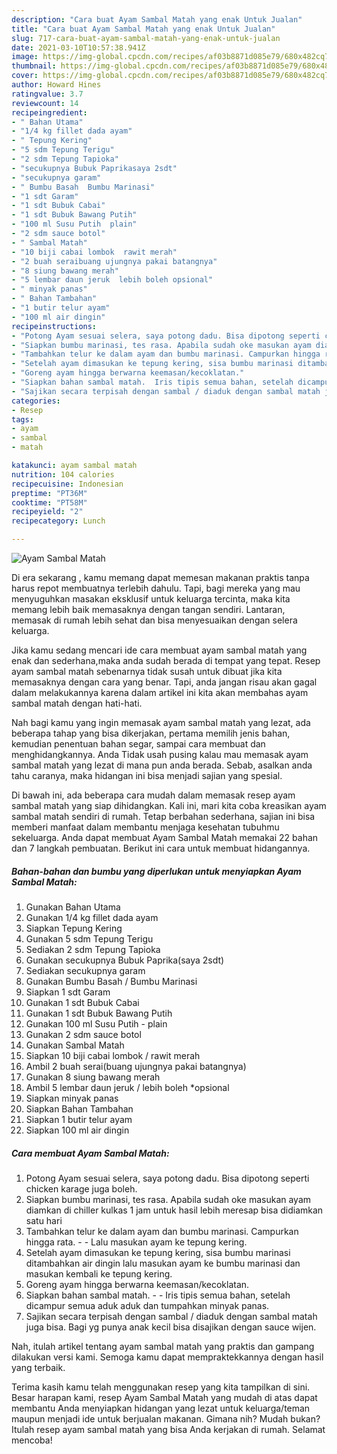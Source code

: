 ```yaml
---
description: "Cara buat Ayam Sambal Matah yang enak Untuk Jualan"
title: "Cara buat Ayam Sambal Matah yang enak Untuk Jualan"
slug: 717-cara-buat-ayam-sambal-matah-yang-enak-untuk-jualan
date: 2021-03-10T10:57:38.941Z
image: https://img-global.cpcdn.com/recipes/af03b8871d085e79/680x482cq70/ayam-sambal-matah-foto-resep-utama.jpg
thumbnail: https://img-global.cpcdn.com/recipes/af03b8871d085e79/680x482cq70/ayam-sambal-matah-foto-resep-utama.jpg
cover: https://img-global.cpcdn.com/recipes/af03b8871d085e79/680x482cq70/ayam-sambal-matah-foto-resep-utama.jpg
author: Howard Hines
ratingvalue: 3.7
reviewcount: 14
recipeingredient:
- " Bahan Utama"
- "1/4 kg fillet dada ayam"
- " Tepung Kering"
- "5 sdm Tepung Terigu"
- "2 sdm Tepung Tapioka"
- "secukupnya Bubuk Paprikasaya 2sdt"
- "secukupnya garam"
- " Bumbu Basah  Bumbu Marinasi"
- "1 sdt Garam"
- "1 sdt Bubuk Cabai"
- "1 sdt Bubuk Bawang Putih"
- "100 ml Susu Putih  plain"
- "2 sdm sauce botol"
- " Sambal Matah"
- "10 biji cabai lombok  rawit merah"
- "2 buah seraibuang ujungnya pakai batangnya"
- "8 siung bawang merah"
- "5 lembar daun jeruk  lebih boleh opsional"
- " minyak panas"
- " Bahan Tambahan"
- "1 butir telur ayam"
- "100 ml air dingin"
recipeinstructions:
- "Potong Ayam sesuai selera, saya potong dadu. Bisa dipotong seperti chicken karage juga boleh."
- "Siapkan bumbu marinasi, tes rasa. Apabila sudah oke masukan ayam diamkan di chiller kulkas 1 jam untuk hasil lebih meresap bisa didiamkan satu hari"
- "Tambahkan telur ke dalam ayam dan bumbu marinasi. Campurkan hingga rata.   Lalu masukan ayam ke tepung kering."
- "Setelah ayam dimasukan ke tepung kering, sisa bumbu marinasi ditambahkan air dingin lalu masukan ayam ke bumbu marinasi dan masukan kembali ke tepung kering."
- "Goreng ayam hingga berwarna keemasan/kecoklatan."
- "Siapkan bahan sambal matah.  Iris tipis semua bahan, setelah dicampur semua aduk aduk dan tumpahkan minyak panas."
- "Sajikan secara terpisah dengan sambal / diaduk dengan sambal matah juga bisa. Bagi yg punya anak kecil bisa disajikan dengan sauce wijen."
categories:
- Resep
tags:
- ayam
- sambal
- matah

katakunci: ayam sambal matah 
nutrition: 104 calories
recipecuisine: Indonesian
preptime: "PT36M"
cooktime: "PT58M"
recipeyield: "2"
recipecategory: Lunch

---
```



![Ayam Sambal Matah](https://img-global.cpcdn.com/recipes/af03b8871d085e79/680x482cq70/ayam-sambal-matah-foto-resep-utama.jpg)

Di era  sekarang , kamu memang dapat memesan makanan praktis tanpa harus repot membuatnya terlebih dahulu. Tapi, bagi mereka yang mau menyuguhkan masakan eksklusif untuk keluarga tercinta, maka kita memang lebih baik memasaknya dengan tangan sendiri. Lantaran, memasak di rumah lebih sehat dan bisa menyesuaikan dengan selera keluarga.

Jika kamu sedang mencari ide cara membuat ayam sambal matah yang enak dan sederhana,maka anda sudah berada di tempat yang tepat. Resep ayam sambal matah  sebenarnya tidak susah untuk dibuat jika kita memasaknya dengan cara yang benar. Tapi, anda jangan risau akan gagal dalam melakukannya 
karena dalam artikel ini kita akan membahas ayam sambal matah dengan hati-hati.  



Nah bagi kamu yang ingin memasak ayam sambal matah yang lezat, ada beberapa tahap yang bisa dikerjakan, pertama memilih jenis bahan, kemudian penentuan bahan segar, sampai cara membuat dan menghidangkannya. Anda Tidak usah pusing kalau mau memasak ayam sambal matah yang lezat di mana pun anda berada. Sebab, asalkan anda  tahu caranya, maka hidangan ini bisa menjadi sajian yang spesial.

Di bawah ini, ada beberapa cara mudah dalam memasak resep ayam sambal matah yang siap dihidangkan. Kali ini, mari kita coba kreasikan ayam sambal matah sendiri di rumah. Tetap berbahan sederhana, sajian ini bisa memberi manfaat dalam membantu menjaga kesehatan tubuhmu sekeluarga. Anda dapat membuat Ayam Sambal Matah memakai 22 bahan dan 7 langkah pembuatan. Berikut ini cara untuk membuat hidangannya.

<!--inarticleads1-->

##### Bahan-bahan dan bumbu yang diperlukan untuk menyiapkan Ayam Sambal Matah:

1. Gunakan  Bahan Utama
1. Gunakan 1/4 kg fillet dada ayam
1. Siapkan  Tepung Kering
1. Gunakan 5 sdm Tepung Terigu
1. Sediakan 2 sdm Tepung Tapioka
1. Gunakan secukupnya Bubuk Paprika(saya 2sdt)
1. Sediakan secukupnya garam
1. Gunakan  Bumbu Basah / Bumbu Marinasi
1. Siapkan 1 sdt Garam
1. Gunakan 1 sdt Bubuk Cabai
1. Gunakan 1 sdt Bubuk Bawang Putih
1. Gunakan 100 ml Susu Putih - plain
1. Gunakan 2 sdm sauce botol
1. Gunakan  Sambal Matah
1. Siapkan 10 biji cabai lombok / rawit merah
1. Ambil 2 buah serai(buang ujungnya pakai batangnya)
1. Gunakan 8 siung bawang merah
1. Ambil 5 lembar daun jeruk / lebih boleh *opsional
1. Siapkan  minyak panas
1. Siapkan  Bahan Tambahan
1. Siapkan 1 butir telur ayam
1. Siapkan 100 ml air dingin




<!--inarticleads2-->

##### Cara membuat Ayam Sambal Matah:

1. Potong Ayam sesuai selera, saya potong dadu. Bisa dipotong seperti chicken karage juga boleh.
1. Siapkan bumbu marinasi, tes rasa. Apabila sudah oke masukan ayam diamkan di chiller kulkas 1 jam untuk hasil lebih meresap bisa didiamkan satu hari
1. Tambahkan telur ke dalam ayam dan bumbu marinasi. Campurkan hingga rata.  -  - Lalu masukan ayam ke tepung kering.
1. Setelah ayam dimasukan ke tepung kering, sisa bumbu marinasi ditambahkan air dingin lalu masukan ayam ke bumbu marinasi dan masukan kembali ke tepung kering.
1. Goreng ayam hingga berwarna keemasan/kecoklatan.
1. Siapkan bahan sambal matah. -  - Iris tipis semua bahan, setelah dicampur semua aduk aduk dan tumpahkan minyak panas.
1. Sajikan secara terpisah dengan sambal / diaduk dengan sambal matah juga bisa. Bagi yg punya anak kecil bisa disajikan dengan sauce wijen.




Nah, itulah artikel tentang  ayam sambal matah  yang praktis dan gampang dilakukan versi kami. Semoga kamu dapat mempraktekkannya dengan hasil yang terbaik. 

Terima kasih kamu telah menggunakan resep yang kita tampilkan di sini. Besar harapan kami, resep  Ayam Sambal Matah yang mudah di atas dapat membantu Anda menyiapkan hidangan yang lezat untuk keluarga/teman maupun menjadi ide untuk berjualan makanan. Gimana nih? Mudah bukan? Itulah resep ayam sambal matah yang bisa Anda kerjakan di rumah. Selamat mencoba!

